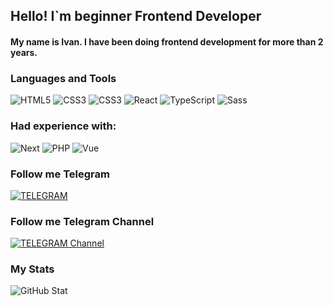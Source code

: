 ## Hello! I`m beginner Frontend Developer

#### My name is Ivan. I have been doing frontend development for more than 2 years.

### Languages and Tools
![HTML5]( https://img.shields.io/badge/-HTML5-090909?style=for-the-badge&logo=HTML5&logoColor=ORANGE)
![CSS3]( https://img.shields.io/badge/-CSS3-090909?style=for-the-badge&logo=CSS3&logoColor=42aaff)
![CSS3]( https://img.shields.io/badge/-JavaScript-090909?style=for-the-badge&logo=JavaScript)
![React]( https://img.shields.io/badge/-React-090909?style=for-the-badge&logo=React)
![TypeScript]( https://img.shields.io/badge/-Typescript-090909?style=for-the-badge&logo=Typescript)
![Sass]( https://img.shields.io/badge/-Sass-090909?style=for-the-badge&logo=Sass)

### Had experience  with:
![Next]( https://img.shields.io/badge/-Next-090909?style=for-the-badge&logo=Next.js&logoColor=FFFFF)
![PHP]( https://img.shields.io/badge/-PHP-090909?style=for-the-badge&logo=PHP)
![Vue]( https://img.shields.io/badge/-Vue-090909?style=for-the-badge&logo=Vue.js)


### Follow me Telegram 
[![TELEGRAM]( https://img.shields.io/badge/-TELEGRAM-090909?style=for-the-badge&logo=TELEGRAM)](https://t.me/sk1wz)
### Follow me Telegram Channel
[![TELEGRAM Channel]( https://img.shields.io/badge/-TELEGRAM-090909?style=for-the-badge&logo=TELEGRAM)](https://t.me/sk1wzDev)

### My Stats
![GitHub Stat](https://github-readme-stats.vercel.app/api?username=sk1wz&show_icons=true&theme=tokyonight)

